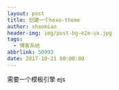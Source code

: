 ```yaml
---
layout: post
title: 创建一个hexo-theme
author: shaomiao
header-img: img/post-bg-e2e-ux.jpg
tags:
  - 博客系统
abbrlink: 50993
date: 2017-10-21 00:00:00
---
```

需要一个模板引擎  ejs 
